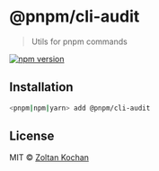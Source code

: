 # @pnpm/cli-audit

> Utils for pnpm commands

[![npm version](https://img.shields.io/npm/v/@pnpm/cli-audit.svg)](https://www.npmjs.com/package/@pnpm/cli-audit)

## Installation

```sh
<pnpm|npm|yarn> add @pnpm/cli-audit
```

## License

MIT © [Zoltan Kochan](https://www.kochan.io/)
